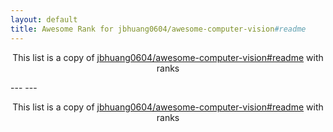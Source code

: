 ```yaml
---
layout: default
title: Awesome Rank for jbhuang0604/awesome-computer-vision#readme
---
```


<p align="center">
	This list is a copy of <a href="https://github.com/jbhuang0604/awesome-computer-vision#readme">jbhuang0604/awesome-computer-vision#readme</a> with ranks
</p>
---
---
<p align="center">
	This list is a copy of <a href="https://github.com/jbhuang0604/awesome-computer-vision#readme">jbhuang0604/awesome-computer-vision#readme</a> with ranks
</p>
